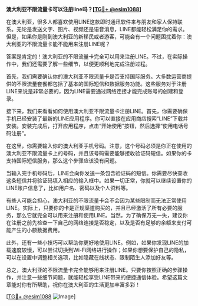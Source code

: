 **澳大利亚不限流量卡可以注册line吗？[[TG💪+ @esim1088](https://t.me/s/esim1088)]**

在澳大利亚，很多人都喜欢使用LINE这款即时通讯软件来与朋友和家人保持联系。无论是发送文字、图片、视频还是语音消息，LINE都能轻松满足你的需求。但是，如果你是刚到澳大利亚的新移民或者游客，可能会有一个问题困扰着你：澳大利亚的不限流量卡能不能用来注册LINE呢？

答案是肯定的！澳大利亚的不限流量卡完全可以用来注册LINE。不过，在实际操作中，我们还需要了解一些细节，以便更顺利地完成注册过程。

首先，我们需要确认你的澳大利亚不限流量卡是否支持国际服务。大多数运营商提供的不限流量套餐都包括了基本的国际短信和数据服务功能。这些服务对于注册LINE来说是非常必要的，因为LINE需要通过网络连接才能完成账号的创建和登录。

接下来，我们来看看如何使用澳大利亚不限流量卡注册LINE。首先，你需要确保手机已经安装了最新的LINE应用程序。你可以直接在应用商店搜索“LINE”下载并安装。安装完成后，打开应用程序，点击“开始使用”按钮，然后选择“使用电话号码注册”。

在这里，你需要输入你的澳大利亚手机号码。注意，这个号码必须是你正在使用的澳大利亚不限流量卡上的号码，并且该号码需要能够接收验证码短信。如果你的卡支持国际短信服务，那么这个步骤应该没有问题。

当输入完手机号码后，LINE会向你发送一条包含验证码的短信。你需要尽快查收这条短信并将验证码填入相应的输入框中。如果一切正常，你就可以继续设置你的LINE账户信息了，比如用户名、密码以及个人资料等。

有些人可能会担心，澳大利亚的不限流量卡会不会因为某些限制而无法正常使用LINE。实际上，只要你的卡是正规渠道购买的，并且已经激活了所有必要的服务，那么它就完全可以用来注册和使用LINE。当然，为了确保万无一失，建议你在注册之前先检查一下自己的网络连接是否稳定，以及是否有足够的余额来支付可能产生的小额数据费用。

此外，还有一些小技巧可以帮助你更好地使用LINE。例如，如果你发现LINE的加载速度较慢，可以尝试切换到Wi-Fi网络进行操作；如果你想要保护自己的隐私，可以在设置中调整相关选项，比如隐藏在线状态、限制陌生人添加好友等。

总之，澳大利亚的不限流量卡完全能够用来注册LINE。只要你按照正确的步骤操作，并注意一些细节问题，就能轻松享受LINE带来的便捷通信体验。希望这篇文章能对你有所帮助，祝你在澳大利亚的生活更加丰富多彩！

[[TG💪+ @esim1088](https://t.me/s/esim1088) ![Image](https://i.postimg.cc/4NQfJmqS/Snipaste-2025-05-13-00-14-12.png)]